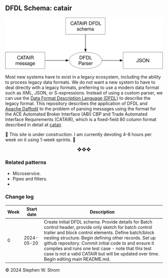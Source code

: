 ## DFDL Schema: catair



![Archetype](Archetype.svg)





Most new systems have to exist in a legacy ecosystem, including the ability to process legacy data formats. We do not want a new system to have to deal directly with a legacy formats, preferring to use a modern data format such as XML, JSON, or S-expressions. Instead of using a custom parser, we can use the  [Data Format Description Language (DFDL)](https://daffodil.apache.org/docs/dfdl/) to describe the legacy format. This repository describes the application of DFDL and [Apache Daffodil](https://daffodil.apache.org) to the problem of parsing messages using the format for the ACE Automated Broker Interface (ABI) CBP and Trade Automated Interface Requirements (CATAIR), which is a fixed-field 80 column format described in detail at [catair](https://www.cbp.gov/trade/ace/catair).

🚧 This site is under construction. I am currently devoting 4-8 hours per week on it using 1-week sprints. 🚧





<p style="text-align: center;">❖❖❖</p>


### Related patterns

* Microservice.
* Pipes and filters.
* 

### Change log

| Week | Start date                                                                                                                                                                                                                                                                                                                                                                                                                                  | Description                                                                                                                                                                                                                                                                                                                                                                                                                      |
| ---- |---------------------------------------------------------------------------------------------------------------------------------------------------------------------------------------------------------------------------------------------------------------------------------------------------------------------------------------------------------------------------------------------------------------------------------------------|----------------------------------------------------------------------------------------------------------------------------------------------------------------------------------------------------------------------------------------------------------------------------------------------------------------------------------------------------------------------------------------------------------------------------------|
| 0 | 2024-05-20 | Create initial DFDL schema. Provide details for Batch control header, provide only sketch for batch control trailer and block control elements. Define batch/block nesting structure. Begin defining other records. Set up github repository. Commit initial code to and ensure it compiles and runs one test case - note that this test case is not a valid CATAIR but will be updated over time. Begin editing main README.md. |




© 2024 Stephen W. Strom
